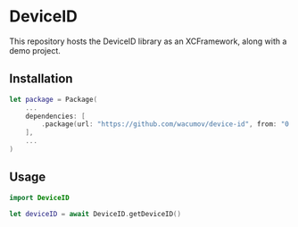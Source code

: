 # DeviceID
This repository hosts the DeviceID library as an XCFramework, along with a demo project.

## Installation
```swift
let package = Package(
    ...
    dependencies: [
        .package(url: "https://github.com/wacumov/device-id", from: "0.1.0")
    ],
    ...
)
```

## Usage
```swift
import DeviceID

let deviceID = await DeviceID.getDeviceID()
```
